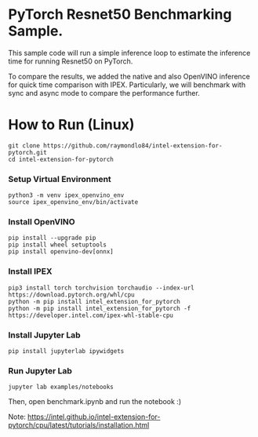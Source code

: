 # PyTorch Resnet50 Benchmarking Sample.

This sample code will run a simple inference loop to estimate the inference time for running Resnet50 on PyTorch. 

To compare the results, we added the native and also OpenVINO inference for quick time comparison with IPEX. Particularly, we will benchmark with sync and async mode to compare the performance further. 


# How to Run (Linux)


```
git clone https://github.com/raymondlo84/intel-extension-for-pytorch.git
cd intel-extension-for-pytorch
```

### Setup Virtual Environment
```
python3 -m venv ipex_openvino_env
source ipex_openvino_env/bin/activate
```
### Install OpenVINO

```
pip install --upgrade pip
pip install wheel setuptools
pip install openvino-dev[onnx]
```

### Install IPEX

```
pip3 install torch torchvision torchaudio --index-url https://download.pytorch.org/whl/cpu
python -m pip install intel_extension_for_pytorch
python -m pip install intel_extension_for_pytorch -f https://developer.intel.com/ipex-whl-stable-cpu

```

### Install Jupyter Lab

```
pip install jupyterlab ipywidgets

```

### Run Jupyter Lab
```
jupyter lab examples/notebooks 
```

Then, open benchmark.ipynb and run the notebook :)


Note: https://intel.github.io/intel-extension-for-pytorch/cpu/latest/tutorials/installation.html



